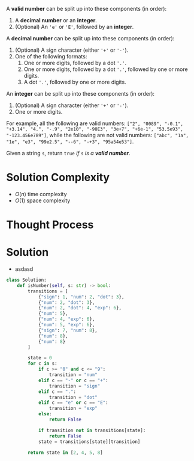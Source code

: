 A **valid number** can be split up into these components (in order):

1. A **decimal number** or an **integer**.
2. (Optional) An `'e'` or `'E'`, followed by an **integer**.

A **decimal number** can be split up into these components (in order):

1. (Optional) A sign character (either `'+'` or `'-'`).
2. One of the following formats:
    1. One or more digits, followed by a dot `'.'`.
    2. One or more digits, followed by a dot `'.'`, followed by one or more digits.
    3. A dot `'.'`, followed by one or more digits.

An **integer** can be split up into these components (in order):

1. (Optional) A sign character (either `'+'` or `'-'`).
2. One or more digits.

For example, all the following are valid numbers: `["2", "0089", "-0.1", "+3.14", "4.", "-.9", "2e10", "-90E3", "3e+7", "+6e-1", "53.5e93", "-123.456e789"]`, while the following are not valid numbers: `["abc", "1a", "1e", "e3", "99e2.5", "--6", "-+3", "95a54e53"]`.

Given a string `s`, return `true` _if_ `s` _is a **valid number**_.
# Solution Complexity
- $O(n)$ time complexity
- $O(1)$ space complexity
# Thought Process
# Solution
- asdasd
```Python
class Solution:
	def isNumber(self, s: str) -> bool:
		transitions = [
			{"sign": 1, "num": 2, "dot": 3},
			{"num": 2, "dot": 3},
			{"num": 2, "dot": 4, "exp": 6},
			{"num": 5},
			{"num": 4, "exp": 6},
			{"num": 5, "exp": 6},
			{"sign": 7, "num": 8},
			{"num": 8},
			{"num": 8}
		]

		state = 0
		for c in s:
			if c >= "0" and c <= "9":
				transition = "num"
			elif c == "-" or c == "+":
				transition = "sign"
			elif c == ".":
				transition = "dot"
			elif c == "e" or c == "E":
				transition = "exp"
			else:
				return False

			if transition not in transitions[state]:
				return False
			state = transitions[state][transition]

		return state in [2, 4, 5, 8]
```